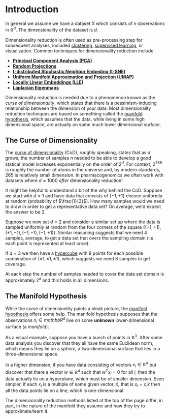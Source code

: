 # Introduction

In general we assume we have a dataset $X$ which consists of $n$ observations in $\mathbb{R}^d$. The dimensionality of the dataset is $d$. 


Dimensionality reduction is often used as pre-processing step for subsequent analyses, included [clustering](../Clustering/index.md), [supervised learning](../../Supervised_Learning/index.md), or visualization. Common techniques for dimensionality reduction include:

- **[Principal Component Analysis (PCA)](./PCA.md)** 
- **[Random Projections](./Random_Projections.md)**
- **[t-distributed Stochastic Neighbor Embeding (t-SNE)](./tsne.md)**
- **[Uniform Manifold Approximation and Projection (UMAP)](./UMAP.md)**
- **[Locally Linear Embeddings (LLE)](./Locally_Linear_Embeddings.md)**
- **[Laplacian Eigenmaps](./Laplacian_Eigenmaps)**


Dimensionality reduction is needed due to a phenomenon known as the *curse of dimensionality*, which states that there is a pessimism-inducing relationship between the dimension of your data. Most dimensionality reduction techniques are based on something called the [manifold hypothesis](https://en.wikipedia.org/wiki/Manifold_hypothesis), which assumes that the data, while living in some high dimensional space, are actually on some much lower dimensional surface. 




## The Curse of Dimensionality

The [curse of dimensionality](https://en.wikipedia.org/wiki/Curse_of_dimensionality) (CoD), roughly speaking, states that as $d$ grows, the number of samples $n$ needed to be able to develop a good statical model increases exponentially on the order of $2^d$. For context, $2^265$ is roughly the number of atoms in the universe and, by modern standards, 265 is relatively small dimension. In pharmacogenomics we often work with datasets where $d\approx 1000$ *after* dimensionality reduction! 


It might be helpful to understand a bit of the *why* behind the CoD. Suppose we  start with $d=1$ and have data that consists of $\{-1,+1\}$ chosen uniformly at random (probability of $\frac{1}{2}$). How many samples would we need to draw in order to get a representative data set? On average, we'd expect the answer to be 2. 


Suppose we now set $d=2$ and consider a similar set up where the data is sampled uniformly at random from the four corners of the square $\{(+1,+1), (+1,-1), (-1,-1),(-1,+1)\}$. Similar reasoning suggests that we need 4 samples, average, to get a data set that overs the sampling domain (i.e. each point is represented at least once). 

If $d=3$ we then have a [hypercube](https://en.wikipedia.org/wiki/Hypercube) with 8 points for each possible combination of $(\pm1, \pm 1, \pm1)$, which suggests we need $8$ samples to get coverage. 

At each step the number of samples needed to cover the data set domain is approximately $2^d$ and this holds in all dimensions. 



## The Manifold Hypothesis

While the curse of dimensionlity paints a bleak picture, the [manifold hypothesis](https://en.wikipedia.org/wiki/Manifold_hypothesis) offers some help. The manifold hypothesis supposes that the observations $x_i\in mathbb{R}^d$ live on some **unknown** lower-dimensional surface (a *manifold*).

As a visual example, suppose you have a bunch of points in $\mathbb{R}^3$. After some data analysis you discover that they all have the same Euclidean norm, which means they lie on a *sphere,* a two-dimensional surface that lies in a three-dimensional space. 

In a higher dimension, if you have data consisting of vectors $x_i\in\mathbb{R}^d$ but discover that there a vector $w\in \mathbb{R}^d$ such that $w^Tx_i=0$ for all $i$, then the data actually lie on a hyperplane, which must be of smaller dimension. Even simpler, if each $x_i$ is a multiple of some given vector, $\tilde{x}$, that is $x_i=c_i\tilde{x}$ then all the data points lie on a line, which is one-dimensional. 


The dimensionality reduction methods listed at the top of the page differ, in part, in the nature of the manifold they assume and how they try to approximate/learn it. 
